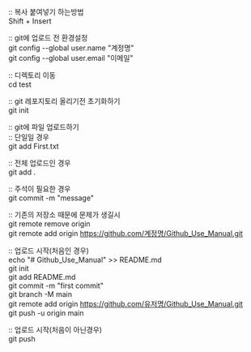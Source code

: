 :: 복사 붙여넣기 하는방법  
Shift + Insert  
  
:: git에 업로드 전 환경설정  
git config --global user.name "계정명"  
git config --global user.email "이메일"  
  
:: 디렉토리 이동  
cd test  
  
:: git 레포지토리 올리기전 초기화하기  
git init  
  
:: git에 파일 업로드하기  
:: 단일일 경우  
git add First.txt  
  
:: 전체 업로드인 경우  
git add .  
  
:: 주석이 필요한 경우  
git commit -m "message"  
  
:: 기존의 저장소 때문에 문제가 생길시  
git remote remove origin  
git remote add origin https://github.com/계정명/Github_Use_Manual.git  
  
  
:: 업로드 시작(처음인 경우)  
echo "# Github_Use_Manual" >> README.md  
git init  
git add README.md  
git commit -m "first commit"  
git branch -M main  
git remote add origin https://github.com/유저명/Github_Use_Manual.git  
git push -u origin main  
  
:: 업로드 시작(처음이 아닌경우)  
git push  
